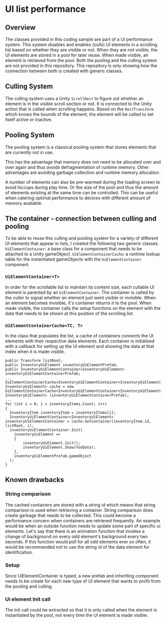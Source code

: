 # UI list performance

## Overview
The classes provided in this coding sample are part of a UI performance system. This system disables and enables (culls) UI elements in a scrolling list based on whether they are visible or not. When they are not visible, the UI elements are stored in a pool for later reuse. When made visible, an element is retrieved from the pool. Both the pooling and the culling system are not provided in this repository. This repository is only showing how the connection between both is created with generic classes.

## Culling System
The culling system uses a Unity `ScrollRect` to figure out whether an element is in the visible scroll section or not. It is connected to the Unity action that is called when scrolling happens. Based on the `RectTransform` which knows the bounds of the element, the element will be called to set itself active or inactive.

## Pooling System
The pooling system is a classical pooling system that stores elements that are currently not in use.

This has the advantage that memory does not need to be allocated over and over again and thus avoids defragmentation of runtime memory. Other advantages are avoiding garbage collection and runtime memory allocation.

A number of elements can also be pre-warmed during the loading screen to avoid hiccups during play time. Or the size of the pool and thus the amount of elements existing at the same time can be controlled. This can be useful when catering optimal performance to devices with different amount of memory available.

## The container - connection between culling and pooling
To be able to reuse this culling and pooling system for a variety of different UI elements that appear in lists, I created the following two generic classes. `UiElementContainer`: a base class for a component that needs to be attached to a Unity gameObject. 
`UiElementContainerCache`: a runtime lookup table for the instantiated gameObjects with the `UiElementContainer` component.

### `UiElementContainer<T>`
In order for the scrollable list to maintain its content size, each cullable UI element is parented by an `UiElementContainer`. The container is called by the culler to signal whether an element just went visible or invisible. When an element becomes invisible, it's container returns it to the pool. When made visible, the container calls the setup functions on the element with the data that needs to be shown at this position of the scrolling list.

### `UiElementContainerCache<TC, T>`
In the class that populates the list, a cache of containers connects the UI elements with their respective data elements. Each container is initialised with a callback for setting up the UI element and showing the data at that index when it is made visible.

```
public Transform listRoot;
public InventoryUiElement inventoryUiElementPrefab;
public InventoryUiElementContainer<InventoryUiElement> inventoryUiElementContainerPrefab;
...
UiElementContainerCache<InventoryUiElementContainer<InventoryUiElement>, InventoryUiElement> cache = new UiElementContainerCache<InventoryUiElementContainer<InventoryUiElement>, InventoryUiElement> (inventoryUiElementContainerPrefab);
...
for (int i = 0; i < inventoryItems.Count; i++)
{
  InventoryItem inventoryItem = inventoryItems[i];
  InventoryUiElementContainer<InventoryUiElement> inventoryUiElementContainer = cache.GetContainer(inventoryItem.id, listRoot, i);
  inventoryUiElementContainer.Init(
  	inventoryUiElement =>
  	{
  		inventoryUiElement.Init();
  		inventoryUiElement.Show(fooData);
  	},
  	inventoryUiElementPrefab.gameObject
  );
}
```

## Known drawbacks
### String comparison
The cached containers are stored with a string id which means that string comparison is used when retrieving a container. String comparison does create garbage that needs to be collected. This could become a performance concern when containers are retrieved frequently. An example would be when an outside function needs to update some part of specific ui elements. Let's say that there is an animation function that invokes a change of background on every odd element's background every two seconds. If this function would poll for all odd elements ever so often, it would be recommended not to use the string id of the data element for identification.
### Setup
Since UiElementContainer is typed, a new prefab and inheriting component needs to be create for each new type of UI element that wants to profit from the pooling and culling.
### Ui element Init call
The init call could be extracted so that it is only called when the element is instantiated by the pool, not every time the UI element is made visible.
